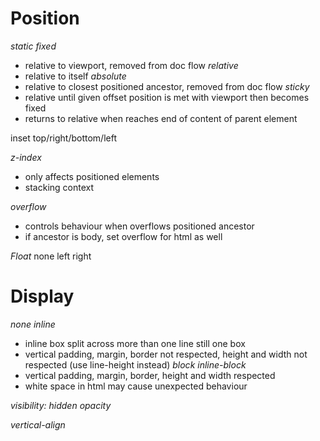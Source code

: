 # Position
*static*
*fixed*
  - relative to viewport, removed from doc flow
*relative*
  - relative to itself
*absolute*
  - relative to closest positioned ancestor, removed from doc flow
*sticky*
  - relative until given offset position is met with viewport then becomes fixed
  - returns to relative when reaches end of content of parent element

inset
top/right/bottom/left

*z-index*
- only affects positioned elements
- stacking context

*overflow*
- controls behaviour when overflows positioned ancestor
- if ancestor is body, set overflow for html as well

*Float*
none left right

# Display
*none*
*inline*
- inline box split across more than one line still one box
- vertical padding, margin, border not respected, height and width not respected (use line-height instead)
*block*
*inline-block*
- vertical padding, margin, border, height and width respected 
- white space in html may cause unexpected behaviour

*visibility: hidden*
*opacity*

*vertical-align*
